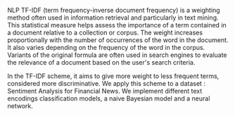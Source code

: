 NLP TF-IDF (term frequency-inverse document frequency) is a weighting method often used in information retrieval and particularly in text mining. 
This statistical measure helps assess the importance of a term contained in a document relative to a collection or corpus. The weight increases proportionally with the number of occurrences 
of the word in the document. It also varies depending on the frequency of the word in the corpus. Variants of the original formula are often used in search engines to evaluate
the relevance of a document based on the user's search criteria.

In the TF-IDF scheme, it aims to give more weight to less frequent terms, considered more discriminative. 
We apply this scheme to a dataset : Sentiment Analysis for Financial News. We implement different text encodings classification models, a naive Bayesian model and a neural network.
